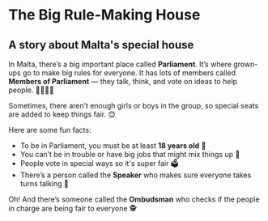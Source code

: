 # The Big Rule-Making House

## A story about Malta's special house

In Malta, there’s a big important place called **Parliament**. It’s where grown-ups go to make big rules for everyone. It has lots of members called **Members of Parliament** — they talk, think, and vote on ideas to help people. 🧑‍⚖️👩‍🏫

Sometimes, there aren’t enough girls or boys in the group, so special seats are added to keep things fair. 😊

Here are some fun facts:

- To be in Parliament, you must be at least **18 years old** 🎂
- You can’t be in trouble or have big jobs that might mix things up 🤔
- People vote in special ways so it's super fair 🗳️
- There’s a person called the **Speaker** who makes sure everyone takes turns talking 🎤

Oh! And there’s someone called the **Ombudsman** who checks if the people in charge are being fair to everyone 🕵️
